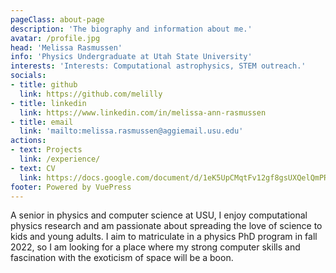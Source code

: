 ```yaml
---
pageClass: about-page
description: 'The biography and information about me.'
avatar: /profile.jpg
head: 'Melissa Rasmussen'
info: 'Physics Undergraduate at Utah State University'
interests: 'Interests: Computational astrophysics, STEM outreach.'
socials:
- title: github
  link: https://github.com/melilly
- title: linkedin
  link: https://www.linkedin.com/in/melissa-ann-rasmussen
- title: email
  link: 'mailto:melissa.rasmussen@aggiemail.usu.edu'
actions:
- text: Projects
  link: /experience/
- text: CV
  link: https://docs.google.com/document/d/1eK5UpCMqtFv12gf8gsUXQelQmPR29Zx78LEHnsLgJCA/edit?usp=sharing
footer: Powered by VuePress
---
```


<AboutCard :frontmatter="$page.frontmatter" >

A senior in physics and computer science at USU, I enjoy computational physics research and am passionate about spreading the love of science to kids and young adults. I aim to matriculate in a physics PhD program in fall 2022, so I am looking for a place where my strong computer skills and fascination with the exoticism of space will be a boon.

</AboutCard>

<style lang="stylus">

.theme-container.about-page .page
  background-color #e6ecf0
  min-height calc(100vh)
  
  .last-updated
    display none

</style>